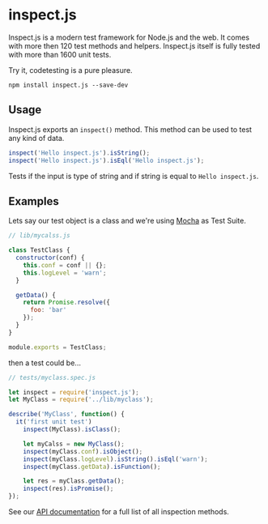 inspect.js
==========

Inspect.js is a modern test framework for Node.js and the web.
It comes with more then 120 test methods and helpers.
Inspect.js itself is fully tested with more than 1600 unit tests.  

Try it, codetesting is a pure pleasure.


```shell
npm install inspect.js --save-dev
```

Usage
-----

Inspect.js exports an `inspect()` method. This method can be used to test any kind of data.

```js
inspect('Hello inspect.js').isString();
inspect('Hello inspect.js').isEql('Hello inspect.js');
```

Tests if the input is type of string and if string is equal to `Hello inspect.js`.

Examples
--------

Lets say our test object is a class and we're using [Mocha](https://mochajs.org/) as Test Suite.

```js
// lib/mycalss.js

class TestClass {
  constructor(conf) {
    this.conf = conf || {};
    this.logLevel = 'warn';
  }

  getData() {
    return Promise.resolve({
      foo: 'bar'
    });
  }
}

module.exports = TestClass;
```

then a test could be...

```js
// tests/myclass.spec.js

let inspect = require('inspect.js');
let MyClass = require('../lib/myclass');

describe('MyClass', function() {
  it('first unit test')
    inspect(MyClass).isClass();

    let myCalss = new MyClass();
    inspect(myClass.conf).isObject();
    inspect(myClass.logLevel).isString().isEql('warn');
    inspect(myClass.getData).isFunction();

    let res = myClass.getData();
    inspect(res).isPromise();
});
```

See our [API documentation](https://inspectjs.com/docs.html) for a full list of all inspection methods.
